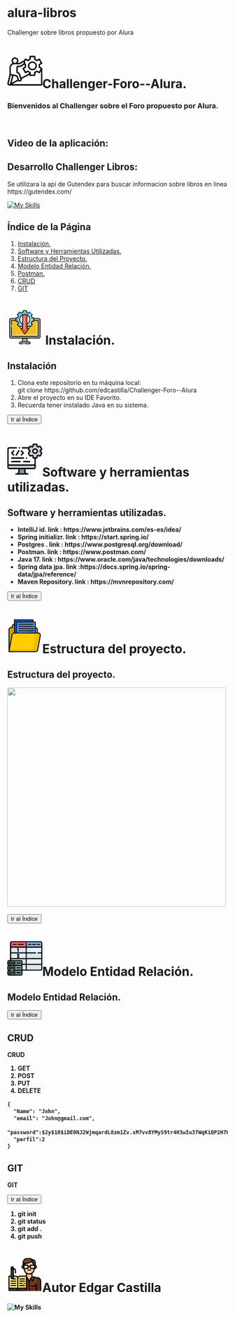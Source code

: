 # alura-libros
Challenger sobre libros propuesto por Alura


# <img src="challenger.png" width="80" height="80">Challenger-Foro--Alura.
<b><h3>Bienvenidos al Challenger sobre el Foro propuesto por Alura.</h3></b><br>
<b><h2>Video de la aplicación:</h2></b>

<b><h2>Desarrollo Challenger Libros:</h2></b>
<p>Se utilizara la api de Gutendex para buscar informacion sobre libros en linea <br>https://gutendex.com/ </p>

[![My Skills](https://skillicons.dev/icons?i=java)](https://skillicons.dev)
<h2 id="indice">Índice de la Página</h2>

<ol>
  <li><a href="#seccion1">Instalación.</a></li>
  <li><a href="#seccion2">Software y Herramientas Utilizadas.</a></li>
  <li><a href="#seccion3">Estructura del Proyecto.</a></li>
  <li><a href="#seccion4">Modelo Entidad Relación.</a></li>
  <li><a href="#seccion5">Postman.</a></li>
  <li><a href="#seccion6">CRUD</a></li>
  <li><a href="#seccion7">GIT</a></li>
</ol>

   


# <img src="instalacion.png" width="80" height="80"> Instalación.
<h2 id="seccion1">Instalación</h2>
<div>
<ol>
  <li>Clona este repositorio en tu máquina local:<br> git clone
   https://github.com/edcastilla/Challenger-Foro--Alura</li>
  <li>Abre el proyecto en su IDE Favorito.</li>
  <li>Recuerda tener instalado Java en su sistema.</li>
</ol>
  </div>
  
 <a href="#indice"><button>Ir al Índice</button></a> 
 
# <img src="software.png" width="80" height="80">Software y herramientas utilizadas.
<h2 id="seccion2">Software y herramientas utilizadas.</h2>
<ul>
    <li><b>IntelliJ id. link :&nbsp;https://www.jetbrains.com/es-es/idea/ </li>
    <li><b>Spring initializr. link :&nbsp;https://start.spring.io/</li>
    <li><b>Postgres . link :&nbsp;https://www.postgresql.org/download/</li>
    <li><b>Postman. link :&nbsp;https://www.postman.com/</li>
    <li><b>Java 17. link :&nbsp;https://www.oracle.com/java/technologies/downloads/<br></li>
    <li><b>Spring data jpa. link :https://docs.spring.io/spring-data/jpa/reference/<br></li>
   <li><b>Maven Repository. link :&nbsp;https://mvnrepository.com/<br></li>
</ul>
<a href="#indice"><button>Ir al Índice</button></a>


# <img src="carpeta.png" width="80" height="80">Estructura del proyecto.
<h2 id="seccion3">Estructura del proyecto.</h2>

<img src="IMAGENINTELLIJID.JPG" width="500" height="500">

<a href="#indice"><button>Ir al Índice</button></a>

# <img src="tabla.png" width="80" height="80">Modelo Entidad Relación.
<h2 id="seccion4">Modelo Entidad Relación.</h2>

<a href="#indice"><button>Ir al Índice</button></a>

<h2 id="seccion6">CRUD</h2>
<p><b>CRUD</b>  </p>
<ol>
  <li>GET<br> </li>
  <li>POST</li>
  <li>PUT</li>
  <li>DELETE</li>
</ol>

```
{
  "Name": "John",
  "email": "John@gmail.com",
  "password":$2y$10$iDE0NJ2WjmqardL8zm1Zv.sM7vv8YMyS9tr4H3wIu37WqKiQP2H7K
  "perfil":2
}
```
<h2 id="seccion7">GIT</h2>
<p><b> GIT</b> </p>
<a href="#indice"><button>Ir al Índice</button></a> 
<ol>
  <li>git init<br> </li>
  <li>git status</li>
  <li>git add .</li>
  <li>git push</li>
</ol>

# <img src="editor.png" width="80" height="80">Autor Edgar Castilla

![My Skills](https://skillicons.dev/icons?i=java,nodejs,html,css,js,docker,flask,git,github,idea,kubernetes,linux,mongodb,mysql,php,postgres,postman,py,pytorch,replit,spring,sqlite,tensorflow,vscode,figma&theme=light)



